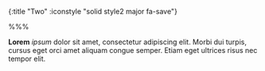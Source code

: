 {:title "Two"
 :iconstyle "solid style2 major fa-save"}

%%%

**Lorem** *ipsum* dolor sit amet, consectetur adipiscing elit. Morbi dui turpis, cursus eget orci amet aliquam congue semper. Etiam eget ultrices risus nec tempor elit.
